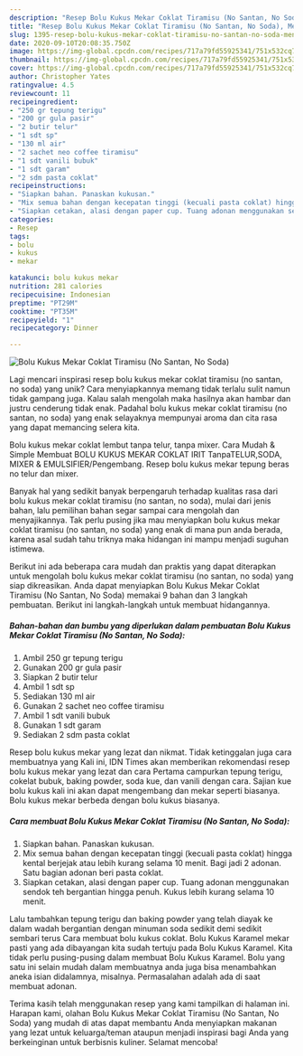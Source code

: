 ```yaml
---
description: "Resep Bolu Kukus Mekar Coklat Tiramisu (No Santan, No Soda), Menggugah Selera"
title: "Resep Bolu Kukus Mekar Coklat Tiramisu (No Santan, No Soda), Menggugah Selera"
slug: 1395-resep-bolu-kukus-mekar-coklat-tiramisu-no-santan-no-soda-menggugah-selera
date: 2020-09-10T20:08:35.750Z
image: https://img-global.cpcdn.com/recipes/717a79fd55925341/751x532cq70/bolu-kukus-mekar-coklat-tiramisu-no-santan-no-soda-foto-resep-utama.jpg
thumbnail: https://img-global.cpcdn.com/recipes/717a79fd55925341/751x532cq70/bolu-kukus-mekar-coklat-tiramisu-no-santan-no-soda-foto-resep-utama.jpg
cover: https://img-global.cpcdn.com/recipes/717a79fd55925341/751x532cq70/bolu-kukus-mekar-coklat-tiramisu-no-santan-no-soda-foto-resep-utama.jpg
author: Christopher Yates
ratingvalue: 4.5
reviewcount: 11
recipeingredient:
- "250 gr tepung terigu"
- "200 gr gula pasir"
- "2 butir telur"
- "1 sdt sp"
- "130 ml air"
- "2 sachet neo coffee tiramisu"
- "1 sdt vanili bubuk"
- "1 sdt garam"
- "2 sdm pasta coklat"
recipeinstructions:
- "Siapkan bahan. Panaskan kukusan."
- "Mix semua bahan dengan kecepatan tinggi (kecuali pasta coklat) hingga kental berjejak atau lebih kurang selama 10 menit. Bagi jadi 2 adonan. Satu bagian adonan beri pasta coklat."
- "Siapkan cetakan, alasi dengan paper cup. Tuang adonan menggunakan sendok teh bergantian hingga penuh. Kukus lebih kurang selama 10 menit."
categories:
- Resep
tags:
- bolu
- kukus
- mekar

katakunci: bolu kukus mekar 
nutrition: 281 calories
recipecuisine: Indonesian
preptime: "PT29M"
cooktime: "PT35M"
recipeyield: "1"
recipecategory: Dinner

---
```



![Bolu Kukus Mekar Coklat Tiramisu (No Santan, No Soda)](https://img-global.cpcdn.com/recipes/717a79fd55925341/751x532cq70/bolu-kukus-mekar-coklat-tiramisu-no-santan-no-soda-foto-resep-utama.jpg)

Lagi mencari inspirasi resep bolu kukus mekar coklat tiramisu (no santan, no soda) yang unik? Cara menyiapkannya memang tidak terlalu sulit namun tidak gampang juga. Kalau salah mengolah maka hasilnya akan hambar dan justru cenderung tidak enak. Padahal bolu kukus mekar coklat tiramisu (no santan, no soda) yang enak selayaknya mempunyai aroma dan cita rasa yang dapat memancing selera kita.

Bolu kukus mekar coklat lembut tanpa telur, tanpa mixer. Cara Mudah &amp; Simple Membuat BOLU KUKUS MEKAR COKLAT IRIT TanpaTELUR,SODA, MIXER &amp; EMULSIFIER/Pengembang. Resep bolu kukus mekar tepung beras no telur dan mixer.

Banyak hal yang sedikit banyak berpengaruh terhadap kualitas rasa dari bolu kukus mekar coklat tiramisu (no santan, no soda), mulai dari jenis bahan, lalu pemilihan bahan segar sampai cara mengolah dan menyajikannya. Tak perlu pusing jika mau menyiapkan bolu kukus mekar coklat tiramisu (no santan, no soda) yang enak di mana pun anda berada, karena asal sudah tahu triknya maka hidangan ini mampu menjadi suguhan istimewa.


Berikut ini ada beberapa cara mudah dan praktis yang dapat diterapkan untuk mengolah bolu kukus mekar coklat tiramisu (no santan, no soda) yang siap dikreasikan. Anda dapat menyiapkan Bolu Kukus Mekar Coklat Tiramisu (No Santan, No Soda) memakai 9 bahan dan 3 langkah pembuatan. Berikut ini langkah-langkah untuk membuat hidangannya.

<!--inarticleads1-->

##### Bahan-bahan dan bumbu yang diperlukan dalam pembuatan Bolu Kukus Mekar Coklat Tiramisu (No Santan, No Soda):

1. Ambil 250 gr tepung terigu
1. Gunakan 200 gr gula pasir
1. Siapkan 2 butir telur
1. Ambil 1 sdt sp
1. Sediakan 130 ml air
1. Gunakan 2 sachet neo coffee tiramisu
1. Ambil 1 sdt vanili bubuk
1. Gunakan 1 sdt garam
1. Sediakan 2 sdm pasta coklat


Resep bolu kukus mekar yang lezat dan nikmat. Tidak ketinggalan juga cara membuatnya yang Kali ini, IDN Times akan memberikan rekomendasi resep bolu kukus mekar yang lezat dan cara Pertama campurkan tepung terigu, cokelat bubuk, baking powder, soda kue, dan vanili dengan cara. Sajian kue bolu kukus kali ini akan dapat mengembang dan mekar seperti biasanya. Bolu kukus mekar berbeda dengan bolu kukus biasanya. 

<!--inarticleads2-->

##### Cara membuat Bolu Kukus Mekar Coklat Tiramisu (No Santan, No Soda):

1. Siapkan bahan. Panaskan kukusan.
1. Mix semua bahan dengan kecepatan tinggi (kecuali pasta coklat) hingga kental berjejak atau lebih kurang selama 10 menit. Bagi jadi 2 adonan. Satu bagian adonan beri pasta coklat.
1. Siapkan cetakan, alasi dengan paper cup. Tuang adonan menggunakan sendok teh bergantian hingga penuh. Kukus lebih kurang selama 10 menit.


Lalu tambahkan tepung terigu dan baking powder yang telah diayak ke dalam wadah bergantian dengan minuman soda sedikit demi sedikit sembari terus Cara membuat bolu kukus coklat. Bolu Kukus Karamel mekar pasti yang ada dibayangan kita sudah tertuju pada Bolu Kukus Karamel. Kita tidak perlu pusing-pusing dalam membuat Bolu Kukus Karamel. Bolu yang satu ini selain mudah dalam membuatnya anda juga bisa menambahkan aneka isian didalamnya, misalnya. Permasalahan adalah ada di saat membuat adonan. 

Terima kasih telah menggunakan resep yang kami tampilkan di halaman ini. Harapan kami, olahan Bolu Kukus Mekar Coklat Tiramisu (No Santan, No Soda) yang mudah di atas dapat membantu Anda menyiapkan makanan yang lezat untuk keluarga/teman ataupun menjadi inspirasi bagi Anda yang berkeinginan untuk berbisnis kuliner. Selamat mencoba!
